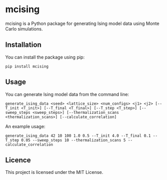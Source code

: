 # mcising

mcising is a Python package for generating Ising model data using Monte Carlo simulations.

## Installation

You can install the package using pip:

`pip install mcising`

## Usage

You can generate Ising model data from the command line:

`generate_ising_data <seed> <lattice_size> <num_configs> <j1> <j2> [--T_init <T_init>] [--T_final <T_final>] [--T_step <T_step>] [--sweep_steps <sweep_steps>] [--thermalization_scans <thermalization_scans>] [--calculate_correlation]`

An example usage:

`generate_ising_data 42 10 100 1.0 0.5 --T_init 4.0 --T_final 0.1 --T_step 0.05 --sweep_steps 10 --thermalization_scans 5 --calculate_correlation`

## Licence

This project is licensed under the MIT License.
